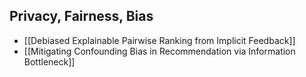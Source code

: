 ## Privacy, Fairness, Bias
- [[Debiased Explainable Pairwise Ranking from Implicit Feedback]]
- [[Mitigating Confounding Bias in Recommendation via Information Bottleneck]]

